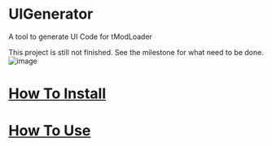 # UIGenerator
A tool to generate UI Code for tModLoader

This project is still not finished. See the milestone for what need to be done.
![image](https://user-images.githubusercontent.com/26361108/110858982-0b98f180-82bb-11eb-8cbd-62d6e62cbbe2.png)

# [How To Install](https://github.com/NotLe0n/UIGenerator/wiki/How-To-Install)

# [How To Use](https://github.com/NotLe0n/UIGenerator/wiki/How-To-Use)
